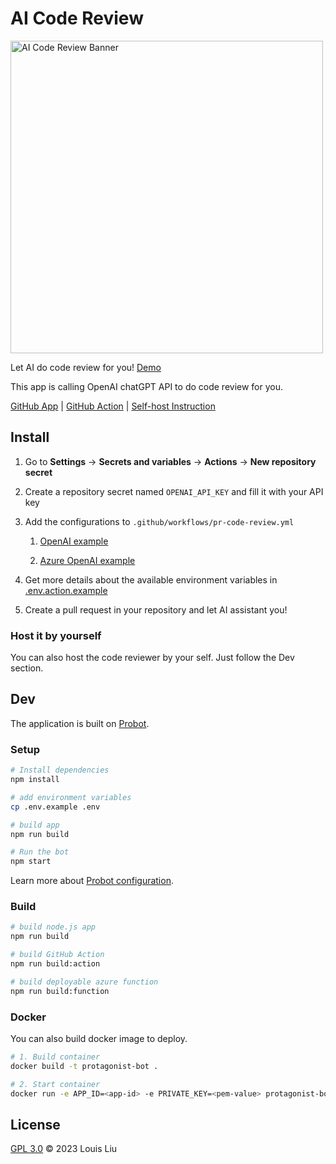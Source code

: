 # AI Code Review

<img width="500" alt="AI Code Review Banner" src="https://github.com/Louis-7/ai-code-review/assets/12605300/e4a0bfb6-b1f4-4dd5-a2d7-7d68711531e9">

Let AI do code review for you! [Demo](https://github.com/Louis-7/ranking-board/pull/10)

This app is calling OpenAI chatGPT API to do code review for you.

[GitHub App](https://github.com/apps/ai-code-review) | [GitHub Action](https://github.com/marketplace/actions/quick-ai-code-review) | [Self-host Instruction](https://github.com/Louis-7/ai-code-review/tree/main#host-it-by-yourself)

## Install

1. Go to **Settings** -> **Secrets and variables** -> **Actions** -> **New repository secret**

2. Create a repository secret named `OPENAI_API_KEY` and fill it with your API key

3. Add the configurations to `.github/workflows/pr-code-review.yml`

   1. [OpenAI example](https://github.com/Louis-7/ai-code-review/blob/main/examples/open-ai-example.yml)

   2. [Azure OpenAI example](https://github.com/Louis-7/ai-code-review/blob/main/examples/azure-open-ai-example.yml)

4. Get more details about the available environment variables in [.env.action.example](https://github.com/Louis-7/ai-code-review/blob/main/.env.action.example)

5. Create a pull request in your repository and let AI assistant you!

### Host it by yourself

You can also host the code reviewer by your self. Just follow the Dev section.

## Dev

The application is built on [Probot](https://github.com/probot/probot).

### Setup

```sh
# Install dependencies
npm install

# add environment variables
cp .env.example .env

# build app
npm run build

# Run the bot
npm start
```

Learn more about [Probot configuration](https://probot.github.io/docs/configuration/).

### Build

```sh
# build node.js app
npm run build

# build GitHub Action
npm run build:action

# build deployable azure function
npm run build:function
```

### Docker

You can also build docker image to deploy.

```sh
# 1. Build container
docker build -t protagonist-bot .

# 2. Start container
docker run -e APP_ID=<app-id> -e PRIVATE_KEY=<pem-value> protagonist-bot
```

## License

[GPL 3.0](LICENSE) © 2023 Louis Liu
